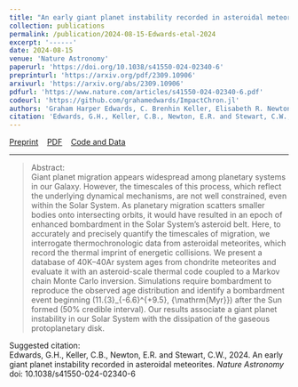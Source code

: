 ```yaml
---
title: "An early giant planet instability recorded in asteroidal meteorites"
collection: publications
permalink: /publication/2024-08-15-Edwards-etal-2024
excerpt: '------'
date: 2024-08-15
venue: 'Nature Astronomy'
paperurl: 'https://doi.org/10.1038/s41550-024-02340-6'
preprinturl: 'https://arxiv.org/pdf/2309.10906'
arxivurl: 'https://arxiv.org/abs/2309.10906'
pdfurl: 'https://www.nature.com/articles/s41550-024-02340-6.pdf'
codeurl: 'https://github.com/grahamedwards/ImpactChron.jl'
authors: 'Graham Harper Edwards, C. Brenhin Keller, Elisabeth R. Newton, and Cameron W. Stewart'
citation: 'Edwards, G.H., Keller, C.B., Newton, E.R. and Stewart, C.W., 2024. An early giant planet instability recorded in asteroidal meteorites. <i>Nature Astronomy</i> doi: 10.1038/s41550-024-02340-6'
---
```

<a href='https://arxiv.org/pdf/2309.10906'>Preprint</a>&nbsp;&nbsp;&nbsp;&nbsp;<a href='https://www.nature.com/articles/s41550-024-02340-6.pdf'>PDF</a>&nbsp;&nbsp;&nbsp;&nbsp;<a href='https://github.com/grahamedwards/ImpactChron.jl'>Code and Data</a>&nbsp;&nbsp;&nbsp;&nbsp;

------

>Abstract: <br/>Giant planet migration appears widespread among planetary systems in our Galaxy. However, the timescales of this process, which reflect the underlying dynamical mechanisms, are not well constrained, even within the Solar System. As planetary migration scatters smaller bodies onto intersecting orbits, it would have resulted in an epoch of enhanced bombardment in the Solar System’s asteroid belt. Here, to accurately and precisely quantify the timescales of migration, we interrogate thermochronologic data from asteroidal meteorites, which record the thermal imprint of energetic collisions. We present a database of 40K–40Ar system ages from chondrite meteorites and evaluate it with an asteroid-scale thermal code coupled to a Markov chain Monte Carlo inversion. Simulations require bombardment to reproduce the observed age distribution and identify a bombardment event beginning \(11.{3}_{-6.6}^{+9.5}\, {\mathrm{Myr}}\) after the Sun formed (50% credible interval). Our results associate a giant planet instability in our Solar System with the dissipation of the gaseous protoplanetary disk.

Suggested citation: <br/>Edwards, G.H., Keller, C.B., Newton, E.R. and Stewart, C.W., 2024. An early giant planet instability recorded in asteroidal meteorites. <i>Nature Astronomy</i> doi: 10.1038/s41550-024-02340-6